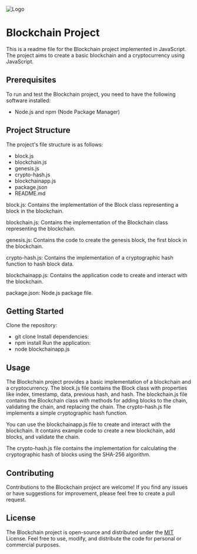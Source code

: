 
![Logo](https://st4.depositphotos.com/16552764/20957/v/450/depositphotos_209572350-stock-illustration-block-chain-logo-illustration-block.jpg)


# Blockchain Project

This is a readme file for the Blockchain project implemented in JavaScript. The project aims to create a basic blockchain and a cryptocurrency using JavaScript.


## Prerequisites
To run and test the Blockchain project, you need to have the following software installed:
- Node.js and npm (Node Package Manager)
## Project Structure
The project's file structure is as follows:

- block.js
- blockchain.js
- genesis.js
- crypto-hash.js
- blockchainapp.js
- package.json
- README.md

block.js: Contains the implementation of the Block class representing a block in the blockchain.

blockchain.js: Contains the implementation of the Blockchain class representing the blockchain.

genesis.js: Contains the code to create the genesis block, the first block in the blockchain.

crypto-hash.js: Contains the implementation of a cryptographic hash function to hash block data.

blockchainapp.js: Contains the application code to create and interact with the blockchain.

package.json: Node.js package file.
## Getting Started
Clone the repository:
- git clone <repository-url>
Install dependencies:
- npm install
Run the application:
- node blockchainapp.js

## Usage
The Blockchain project provides a basic implementation of a blockchain and a cryptocurrency. The block.js file contains the Block class with properties like index, timestamp, data, previous hash, and hash. The blockchain.js file contains the Blockchain class with methods for adding blocks to the chain, validating the chain, and replacing the chain. The crypto-hash.js file implements a simple cryptographic hash function.

You can use the blockchainapp.js file to create and interact with the blockchain. It contains example code to create a new blockchain, add blocks, and validate the chain.

The crypto-hash.js file contains the implementation for calculating the cryptographic hash of blocks using the SHA-256 algorithm.
## Contributing
Contributions to the Blockchain project are welcome! If you find any issues or have suggestions for improvement, please feel free to create a pull request.
## License
The Blockchain project is open-source and distributed under the [MIT](https://choosealicense.com/licenses/mit/) License. Feel free to use, modify, and distribute the code for personal or commercial purposes.



